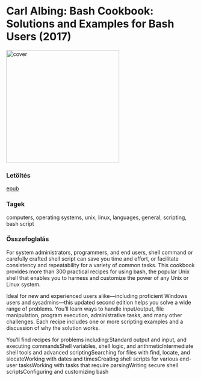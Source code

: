 # <a name="id_12">Carl Albing: Bash Cookbook: Solutions and Examples for Bash Users (2017)</a>
<img src="https://github.com/BercziSandor/calibre_lib/raw/main/Carl%20Albing/Bash%20Cookbook_%20Solutions%20and%20Example%20%2812%29/cover.jpg" alt="cover" width="300"/>

### Letöltés
[epub](https://github.com/BercziSandor/calibre_lib/raw/main/Carl%20Albing/Bash%20Cookbook_%20Solutions%20and%20Example%20%2812%29/Bash%20Cookbook_%20Solutions%20and%20Ex%20-%20Carl%20Albing.epub)

### Tagek
computers, operating systems, unix, linux, languages, general, scripting, bash script

### Összefoglalás
<div>
<p>For system administrators, programmers, and end users, shell command or carefully crafted shell script can save you time and effort, or facilitate consistency and repeatability for a variety of common tasks. This cookbook provides more than 300 practical recipes for using bash, the popular Unix shell that enables you to harness and customize the power of any Unix or Linux system. </p>
<p>Ideal for new and experienced users alike—including proficient Windows users and sysadmins—this updated second edition helps you solve a wide range of problems. You’ll learn ways to handle input/output, file manipulation, program execution, administrative tasks, and many other challenges. Each recipe includes one or more scripting examples and a discussion of why the solution works. </p>
<p>You’ll find recipes for problems including:Standard output and input, and executing commandsShell variables, shell logic, and arithmeticIntermediate shell tools and advanced scriptingSearching for files with find, locate, and slocateWorking with dates and timesCreating shell scripts for various end-user tasksWorking with tasks that require parsingWriting secure shell scriptsConfiguring and customizing bash</p></div>


